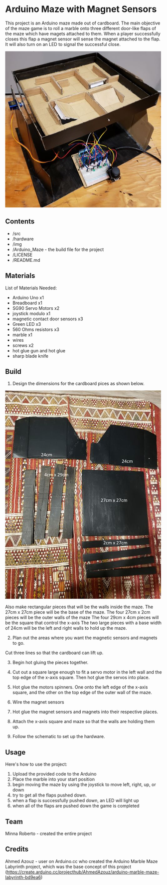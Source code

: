 # Arduino Maze with Magnet Sensors

This project is an Arduino maze made out of cardboard. 
The main objective of the maze game is to roll a marble onto three different door-like flaps of the maze which have magets attached to them.
When a player successfully closes this flap a magnet sensor will sense the magnet attached to the flap. It will also turn on an LED to signal the successful close.

![final maze game build](images/Final_Build.jpg)


## Contents

* /src
* /hardware
* /img
* /Arduino_Maze - the build file for the project
* /LICENSE
* /README.md


## Materials

List of Materials Needed:

* Arduino Uno x1
* Breadboard x1
* SG90 Servo Motors x2
* joystick modulo x1
* magnetic contact door sensors x3
* Green LED x3
* 560 Ohms resistors x3
* marble x1
* wires
* screws x2
* hot glue gun and hot glue
* sharp blade knife

## Build

1. Design the dimensions for the cardboard pices as shown below.

![final maze game build](images/dimensions.jpg)

Also make rectangular pieces that will be the walls inside the maze.
The 27cm x 27cm piece will be the base of the maze. 
The four 27cm x 2cm pieces will be the outer walls of the maze
The four 29cm x 4cm pieces will be the square that control the x-axis
The two large pieces with a base width of 24cm will be the left and right walls to hold up the maze.


2. Plan out the areas where you want the magnetic sensors and magnets to go. 


Cut three lines so that the cardboard can lift up.

3. Begin hot gluing the pieces together. 

4. Cut out a square large enough to fit a servo motor in the left wall and the top edge of the x-axis square. Then hot glue the servos into place.

5. Hot glue the motors spinners. One onto the left edge of the x-axis square, and the other on the top edge of the outer wall of the maze.

6. Wire the magnet sensors

7. Hot glue the magnet sensors and magnets into their respective places. 

8. Attach the x-axis square and maze so that the walls are holding them up.

9. Follow the schematic to set up the hardware. 


## Usage

Here's how to use the project:
1. Upload the provided code to the Arduino
2. Place the marble into your start position
3. begin moving the maze by using the joystick to move left, right, up, or down
4. try to get all the flaps pushed down. 
5. when a flap is successfully pushed down, an LED will light up
6. when all of the flaps are pushed down the game is completed

## Team 

Minna Roberto - created the entire project

## Credits

Ahmed Azouz - user on Arduino.cc who created the Arduino Marble Maze Labyrinth project, which was the base concept of this project (https://create.arduino.cc/projecthub/AhmedAzouz/arduino-marble-maze-labyrinth-bd9ea6)


